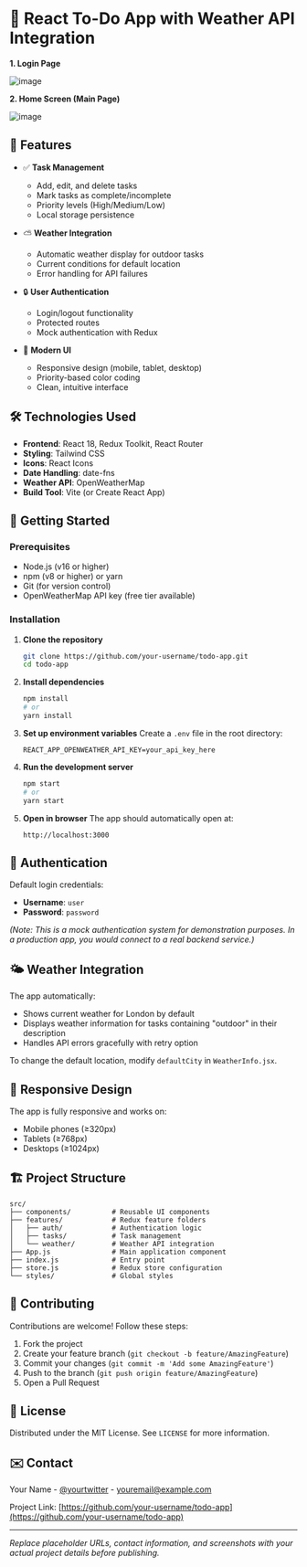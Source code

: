 # 📝 React To-Do App with Weather API Integration

**1. Login Page**

![image](https://github.com/user-attachments/assets/6dff7efc-af0a-4e7c-98ba-ebbb9c1f9141)


**2. Home Screen (Main Page)**

![image](https://github.com/user-attachments/assets/f14e1fe5-31ea-422e-915d-e8189c67194f)




## 🌟 Features

- ✅ **Task Management**
  - Add, edit, and delete tasks
  - Mark tasks as complete/incomplete
  - Priority levels (High/Medium/Low)
  - Local storage persistence

- ⛅ **Weather Integration**
  - Automatic weather display for outdoor tasks
  - Current conditions for default location
  - Error handling for API failures

- 🔒 **User Authentication**
  - Login/logout functionality
  - Protected routes
  - Mock authentication with Redux

- 🎨 **Modern UI**
  - Responsive design (mobile, tablet, desktop)
  - Priority-based color coding
  - Clean, intuitive interface

## 🛠️ Technologies Used

- **Frontend**: React 18, Redux Toolkit, React Router
- **Styling**: Tailwind CSS
- **Icons**: React Icons
- **Date Handling**: date-fns
- **Weather API**: OpenWeatherMap
- **Build Tool**: Vite (or Create React App)

## 🚀 Getting Started

### Prerequisites

- Node.js (v16 or higher)
- npm (v8 or higher) or yarn
- Git (for version control)
- OpenWeatherMap API key (free tier available)

### Installation

1. **Clone the repository**
   ```bash
   git clone https://github.com/your-username/todo-app.git
   cd todo-app
   ```

2. **Install dependencies**
   ```bash
   npm install
   # or
   yarn install
   ```

3. **Set up environment variables**
   Create a `.env` file in the root directory:
   ```env
   REACT_APP_OPENWEATHER_API_KEY=your_api_key_here
   ```

4. **Run the development server**
   ```bash
   npm start
   # or
   yarn start
   ```

5. **Open in browser**
   The app should automatically open at:
   ```
   http://localhost:3000
   ```

## 🔐 Authentication

Default login credentials:
- **Username**: `user`
- **Password**: `password`

*(Note: This is a mock authentication system for demonstration purposes. In a production app, you would connect to a real backend service.)*

## 🌤️ Weather Integration

The app automatically:
- Shows current weather for London by default
- Displays weather information for tasks containing "outdoor" in their description
- Handles API errors gracefully with retry option

To change the default location, modify `defaultCity` in `WeatherInfo.jsx`.

## 📱 Responsive Design

The app is fully responsive and works on:
- Mobile phones (≥320px)
- Tablets (≥768px)
- Desktops (≥1024px)

## 🏗️ Project Structure

```
src/
├── components/          # Reusable UI components
├── features/            # Redux feature folders
│   ├── auth/            # Authentication logic
│   ├── tasks/           # Task management
│   └── weather/         # Weather API integration
├── App.js               # Main application component
├── index.js             # Entry point
├── store.js             # Redux store configuration
└── styles/              # Global styles
```

## 🤝 Contributing

Contributions are welcome! Follow these steps:

1. Fork the project
2. Create your feature branch (`git checkout -b feature/AmazingFeature`)
3. Commit your changes (`git commit -m 'Add some AmazingFeature'`)
4. Push to the branch (`git push origin feature/AmazingFeature`)
5. Open a Pull Request

## 📜 License

Distributed under the MIT License. See `LICENSE` for more information.

## ✉️ Contact

Your Name - [@yourtwitter](https://twitter.com/yourtwitter) - youremail@example.com

Project Link: [https://github.com/your-username/todo-app](https://github.com/your-username/todo-app)

---

*Replace placeholder URLs, contact information, and screenshots with your actual project details before publishing.*
